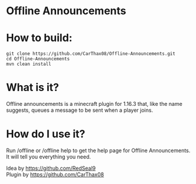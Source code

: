 # Offline Announcements
# How to build:  
```
git clone https://github.com/CarThax08/Offline-Announcements.git
cd Offline-Announcements
mvn clean install
```
    
# What is it?
   Offline announcements is a minecraft plugin for 1.16.3 that, like the name suggests, queues a message to be sent when a player joins.
# How do I use it?
  Run /offline or /offline help to get the help page for Offline Announcements. It will tell you everything you need.

Idea by https://github.com/RedSeal9  
Plugin by https://github.com/CarThax08
